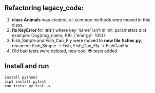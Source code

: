 ## Refactoring legacy_code: ##

1. **class Animals** was created, all common methods were moved in this class.
2. **fix KeyError** for __init__() where key 'name' isn't in init_parameters dict, 
    example: Dog(dog_name, 100, {'energy': 105})
3. Fish_Simple and Fish_Can_Fly were moved to **new file fishes.py**, 
    renamed: Fish_Simple -> Fish, Fish_Can_Fly -> FishCanFly
4. Old bad tests were deleted, new cool 😎 tests added

## Install and run ##
```
install python3
pip3 install pytest
run tests: py.test -v
```